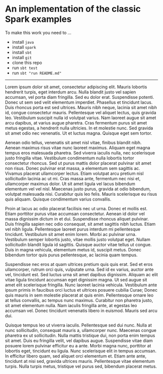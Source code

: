 # An implementation of the classic Spark examples

To make this work you need to ...

* install `java`
* install `spark`
* install `sbt`
* install `git`
* clone this repo
* run `sbt test`
* run `sbt "run README.md"`

---

Lorem ipsum dolor sit amet, consectetur adipiscing elit. Mauris lobortis hendrerit turpis, eget interdum arcu. Nulla blandit justo vel sapien accumsan, vel porta diam fringilla. Sed eu dolor erat. Suspendisse potenti. Donec ut sem sed velit elementum imperdiet. Phasellus et tincidunt lacus. Duis rhoncus porta est sed ultrices. Mauris nibh neque, lacinia sit amet nibh id, congue consectetur mauris. Pellentesque vel aliquet lectus, quis gravida leo. Vestibulum suscipit nulla id volutpat varius. Nam laoreet augue sit amet arcu dapibus, at varius augue pharetra. Cras fermentum purus sit amet metus egestas, a hendrerit nulla ultricies. In et molestie nunc. Sed gravida sit amet odio nec venenatis. Ut et luctus magna. Quisque eget sem tortor.

Aenean odio tellus, venenatis sit amet nisl vitae, finibus blandit nibh. Aenean maximus risus vitae nunc laoreet maximus. Aliquam eget magna tempus eros malesuada pharetra. Sed viverra iaculis nulla, nec scelerisque justo fringilla vitae. Vestibulum condimentum nulla lobortis tortor consectetur rhoncus. Sed ut purus mattis dolor placerat pulvinar sit amet non risus. Donec pulvinar erat massa, a elementum sem sagittis ac. Vivamus placerat ullamcorper lectus. Etiam volutpat arcu pretium nisl sollicitudin lacinia ac ut mi. Cras massa ante, fermentum nec nisi et, ullamcorper maximus dolor. Ut sit amet ligula vel lacus bibendum elementum vel vel nisl. Maecenas justo purus, gravida at odio bibendum, volutpat malesuada nisi. Curabitur quis leo felis. Mauris scelerisque eu risus quis aliquam. Quisque condimentum varius convallis.

Proin at lacus ac odio placerat facilisis nec ut urna. Donec et mollis est. Etiam porttitor purus vitae accumsan consectetur. Aenean id dolor vel massa dignissim dictum in et dui. Suspendisse rhoncus aliquet pulvinar. Duis fringilla sapien nec odio consequat, sit amet sagittis nibh luctus. Etiam vel nibh ligula. Pellentesque laoreet purus interdum mi pellentesque tincidunt. Vestibulum sit amet enim lorem. Morbi ac pulvinar urna. Vestibulum semper lobortis justo, vitae mollis justo volutpat eget. Nullam sollicitudin blandit ligula id sagittis. Quisque auctor vitae tellus ut congue. Duis in magna vehicula, elementum metus id, suscipit metus. Donec bibendum tortor quis purus pellentesque, ac lacinia quam tempus.

Suspendisse nec eros at quam ultrices pretium quis quis erat. Sed et eros ullamcorper, rutrum orci quis, vulputate urna. Sed id ex varius, auctor ante vel, tincidunt est. Sed luctus urna sit amet dapibus dignissim. Aliquam ac elit vitae ligula tincidunt accumsan eget dignissim magna. Ut sed augue sit amet elit scelerisque fringilla. Nunc laoreet lacinia vehicula. Vestibulum ante ipsum primis in faucibus orci luctus et ultrices posuere cubilia Curae; Donec quis mauris in sem molestie placerat at quis enim. Pellentesque ornare leo at tellus convallis, ac tempus nunc maximus. Curabitur non pharetra justo, sit amet elementum nulla. Nam iaculis fringilla ante, at egestas leo accumsan vel. Donec tincidunt venenatis libero in euismod. Mauris sed arcu dui.

Quisque tempus leo ut viverra iaculis. Pellentesque sed dui nunc. Nulla at nunc sollicitudin, consequat mauris a, ullamcorper nunc. Maecenas congue pharetra ex ut sollicitudin. Nulla mattis tristique dui, non porta enim tempus sit amet. Duis eu fringilla velit, vel dapibus augue. Suspendisse vitae diam posuere lorem pulvinar efficitur eu a ante. Morbi magna nunc, porttitor at lobortis eget, tincidunt eu ligula. Nunc scelerisque elit in tempus accumsan. In efficitur libero quam, sed aliquet orci elementum et. Etiam ante ante, tincidunt at nisi sed, gravida ultrices mauris. Pellentesque vitae elementum turpis. Nulla turpis metus, tristique vel purus sed, bibendum placerat metus.
